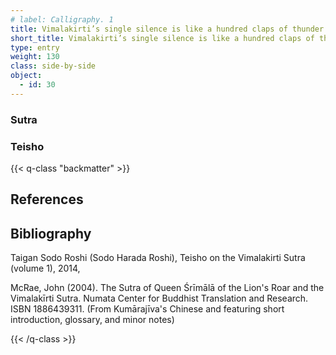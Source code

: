 ```yaml
---
# label: Calligraphy. 1
title: Vimalakirti’s single silence is like a hundred claps of thunder
short_title: Vimalakirti’s single silence is like a hundred claps of thunder
type: entry
weight: 130
class: side-by-side
object:
  - id: 30
---
```

### Sutra

### Teisho



{{< q-class "backmatter" >}}

## References


## Bibliography

Taigan Sodo Roshi (Sodo Harada Roshi), Teisho on the Vimalakirti Sutra (volume 1), 2014, 

McRae, John (2004). The Sutra of Queen Śrīmālā of the Lion's Roar and the Vimalakīrti Sutra. Numata Center for Buddhist Translation and Research. ISBN 1886439311. (From Kumārajīva's Chinese and featuring short introduction, glossary, and minor notes)

{{< /q-class >}}
